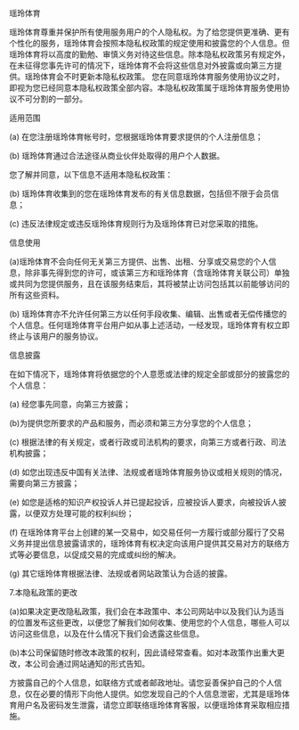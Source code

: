 瑶玲体育

瑶玲体育尊重并保护所有使用服务用户的个人隐私权。为了给您提供更准确、更有个性化的服务，瑶玲体育会按照本隐私权政策的规定使用和披露您的个人信息。但瑶玲体育将以高度的勤勉、审慎义务对待这些信息。除本隐私权政策另有规定外，在未征得您事先许可的情况下，瑶玲体育不会将这些信息对外披露或向第三方提供。瑶玲体育会不时更新本隐私权政策。 您在同意瑶玲体育服务使用协议之时，即视为您已经同意本隐私权政策全部内容。本隐私权政策属于瑶玲体育服务使用协议不可分割的一部分。

适用范围

(a) 在您注册瑶玲体育帐号时，您根据瑶玲体育要求提供的个人注册信息；

(b) 瑶玲体育通过合法途径从商业伙伴处取得的用户个人数据。

您了解并同意，以下信息不适用本隐私权政策：

(b) 瑶玲体育收集到的您在瑶玲体育发布的有关信息数据，包括但不限于会员信息；

(c) 违反法律规定或违反瑶玲体育规则行为及瑶玲体育已对您采取的措施。

信息使用

(a)瑶玲体育不会向任何无关第三方提供、出售、出租、分享或交易您的个人信息，除非事先得到您的许可，或该第三方和瑶玲体育（含瑶玲体育关联公司）单独或共同为您提供服务，且在该服务结束后，其将被禁止访问包括其以前能够访问的所有这些资料。

(b) 瑶玲体育亦不允许任何第三方以任何手段收集、编辑、出售或者无偿传播您的个人信息。任何瑶玲体育平台用户如从事上述活动，一经发现，瑶玲体育有权立即终止与该用户的服务协议。

信息披露

在如下情况下，瑶玲体育将依据您的个人意愿或法律的规定全部或部分的披露您的个人信息：

(a) 经您事先同意，向第三方披露；

(b)为提供您所要求的产品和服务，而必须和第三方分享您的个人信息；

(c) 根据法律的有关规定，或者行政或司法机构的要求，向第三方或者行政、司法机构披露；

(d) 如您出现违反中国有关法律、法规或者瑶玲体育服务协议或相关规则的情况，需要向第三方披露；

(e) 如您是适格的知识产权投诉人并已提起投诉，应被投诉人要求，向被投诉人披露，以便双方处理可能的权利纠纷；

(f) 在瑶玲体育平台上创建的某一交易中，如交易任何一方履行或部分履行了交易义务并提出信息披露请求的，瑶玲体育有权决定向该用户提供其交易对方的联络方式等必要信息，以促成交易的完成或纠纷的解决。

(g) 其它瑶玲体育根据法律、法规或者网站政策认为合适的披露。

7.本隐私政策的更改

(a)如果决定更改隐私政策，我们会在本政策中、本公司网站中以及我们认为适当的位置发布这些更改，以便您了解我们如何收集、使用您的个人信息，哪些人可以访问这些信息，以及在什么情况下我们会透露这些信息。

(b)本公司保留随时修改本政策的权利，因此请经常查看。如对本政策作出重大更改，本公司会通过网站通知的形式告知。

方披露自己的个人信息，如联络方式或者邮政地址。请您妥善保护自己的个人信息，仅在必要的情形下向他人提供。如您发现自己的个人信息泄密，尤其是瑶玲体育用户名及密码发生泄露，请您立即联络瑶玲体育客服，以便瑶玲体育采取相应措施。

